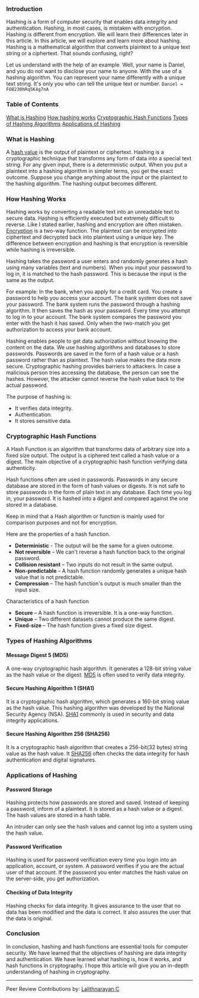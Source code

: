 ### Introduction

Hashing is a form of computer security that enables data integrity and authentication. Hashing, in most cases, is mistaken with encryption. Hashing is different from encryption. We will learn their differences later in this article. In this article, we will explore and learn more about hashing.
Hashing is a mathematical algorithm that converts plaintext to a unique text string or a ciphertext. That sounds confusing, right?

Let us understand with the help of an example.
Well, your name is Daniel, and you do not want to disclose your name to anyone. With the use of a hashing algorithm. You can represent your name differently with a unique text string. It's only you who can tell the unique text or number.
`Daniel = FO8230hRq5K4g7nA`

### Table of Contents

[What is Hashing](#what-is-hashing)
[How hashing works](#how-hashing-works)
[Cryptographic Hash Functions](#cryptographic-hash-functions)
[Types of Hashing Algorithms](#types-of-hashing-algorithms)
[Applications of Hashing](#applications-of-hashing)

### What is Hashing

A [hash value](https://en.wikipedia.org/wiki/Hash_function) is the output of plaintext or ciphertext. Hashing is a cryptographic technique that transforms any form of data into a special text string. For any given input, there is a deterministic output. When you put a plaintext into a hashing algorithm in simpler terms, you get the exact outcome. Suppose you change anything about the input or the plaintext to the hashing algorithm. The hashing output becomes different.

### How Hashing Works

Hashing works by converting a readable text into an unreadable text to secure data. Hashing is efficiently executed but extremely difficult to reverse. Like I stated earlier, hashing and encryption are often mistaken. [Encryption](https://en.wikipedia.org/wiki/Encryption) is a two-way function. The plaintext can be encrypted into ciphertext and decrypted back into plaintext using a unique key. The difference between encryption and hashing is that encryption is reversible while hashing is irreversible.

Hashing takes the password a user enters and randomly generates a hash using many variables (text and numbers). When you input your password to log in, it is matched to the hash password. This is because the input is the same as the output.

For example:
In the bank, when you apply for a credit card. You create a password to help you access your account. The bank system does not save your password. The bank system runs the password through a hashing algorithm. It then saves the hash as your password. Every time you attempt to log in to your account. The bank system compares the password you enter with the hash it has saved. Only when the two-match you get authorization to access your bank account.

Hashing enables people to get data authorization without knowing the content on the data. We use hashing algorithms and databases to store passwords. Passwords are saved in the form of a hash value or a hash password rather than as plaintext. The hash value makes the data more secure. Cryptographic hashing provides barriers to attackers. In case a malicious person tries accessing the database, the person can see the hashes. However, the attacker cannot reverse the hash value back to the actual password.

The purpose of hashing is:
- It verifies data integrity.
- Authentication.
- It stores sensitive data.

### Cryptographic Hash Functions

A Hash Function is an algorithm that transforms data of arbitrary size into a fixed size output. The output is a ciphered text called a hash value or a digest.
The main objective of a cryptographic hash function verifying data authenticity.

Hash functions often are used in passwords. Passwords in any secure database are stored in the form of hash values or digests. It is not safe to store passwords in the form of plain text in any database. Each time you log in, your password. It is hashed into a digest and compared against the one stored in a database.

Keep in mind that a Hash algorithm or function is mainly used for comparison purposes and not for encryption.

Here are the properties of a hash function.
- **Deterministic** - The output will be the same for a given outcome.
- **Not reversible** – We can't reverse a hash function back to the original password.
- **Collision resistant** – Two inputs do not result in the same output.
- **Non-predictable** – A hash function randomly generates a unique hash value that is not predictable.
- **Compression** – The hash function's output is much smaller than the input size.

Characteristics of a hash function
- **Secure** – A hash function is irreversible. It is a one-way function.
- **Unique** – Two different datasets cannot produce the same digest.
- **Fixed-size** – The hash function gives a fixed size digest.

### Types of Hashing Algorithms

#### Message Digest 5 (MD5)

A one-way cryptographic hash algorithm. It generates a 128-bit string value as the hash value or the digest. [MD5](https://www.md5hashgenerator.com/) is often used to verify data integrity.

#### Secure Hashing Algorithm 1 (SHA1)

It is a cryptographic hash algorithm, which generates a 160-bit string value as the hash value. This hashing algorithm was developed by the National Security Agency (NSA). [SHA1](https://en.wikipedia.org/wiki/SHA-1#:~:text=In%20cryptography%2C%20SHA-1%20) commonly is used in security and data integrity applications.

#### Secure Hashing Algorithm 256 (SHA256)

It is a cryptographic hash algorithm that creates a 256-bit(32 bytes) string value as the hash value. It [SHA256](https://www.movable-type.co.uk/scripts/sha256.html) often checks the data integrity for hash authentication and digital signatures.

### Applications of Hashing

#### Password Storage

Hashing protects how passwords are stored and saved. Instead of keeping a password, inform of a plaintext. It is stored as a hash value or a digest. The hash values are stored in a hash table.

An intruder can only see the hash values and cannot log into a system using the hash value.

#### Password Verification

Hashing is used for password verification every time you login into an application, account, or system. A password verifies if you are the actual user of that account. If the password you enter matches the hash value on the server-side, you get authorization.

#### Checking of Data Integrity

Hashing checks for data integrity. It gives assurance to the user that no data has been modified and the data is correct. It also assures the user that the data is original.

### Conclusion

In conclusion, hashing and hash functions are essential tools for computer security. We have learned that the objectives of hashing are data integrity and authentication. We have learned what hashing is, how it works, and hash functions in cryptography. I hope this article will give you an in-depth understanding of hashing in cryptography.

---
Peer Review Contributions by: [Lalithnarayan C](/engineering-education/authors/lalithnarayan-c/)
